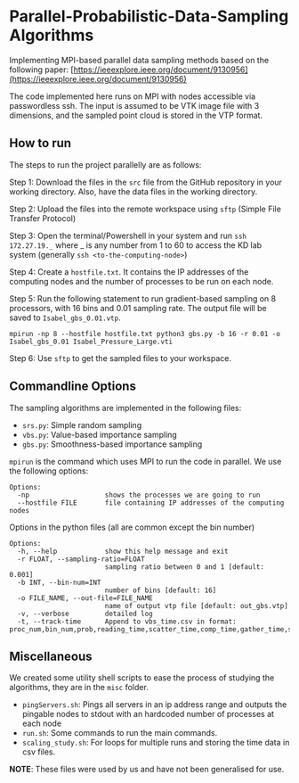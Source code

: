 # Parallel-Probabilistic-Data-Sampling Algorithms
Implementing MPI-based parallel data sampling methods based on the following paper: [https://ieeexplore.ieee.org/document/9130956](https://ieeexplore.ieee.org/document/9130956)

The code implemented here runs on MPI with nodes accessible via passwordless ssh. The input is assumed to be VTK image file with 3 dimensions, and the sampled point cloud is stored in the VTP format.

## How to run

The steps to run the project parallelly are as follows:

Step 1: Download the files in the `src` file from the GitHub repository in your working directory. Also, have the data files in the working directory.

Step 2: Upload the files into the remote workspace using ```sftp``` (Simple File Transfer Protocol)

Step 3: Open the terminal/Powershell in your system and run ```ssh 172.27.19._``` where _ is any number from 1 to 60  to access the KD lab system (generally ```ssh <to-the-computing-node>```)

Step 4: Create a `hostfile.txt`. It contains the IP addresses of the computing nodes and the number of processes to be run on each node.

Step 5: Run the following statement to run gradient-based sampling on 8 processors, with 16 bins and 0.01 sampling rate. The output file will be saved to `Isabel_gbs_0.01.vtp`.
```
mpirun -np 8 --hostfile hostfile.txt python3 gbs.py -b 16 -r 0.01 -o Isabel_gbs_0.01 Isabel_Pressure_Large.vti
```

Step 6: Use `sftp` to get the sampled files to your workspace.

## Commandline Options

The sampling algorithms are implemented in the following files:
- `srs.py`: Simple random sampling
- `vbs.py`: Value-based importance sampling
- `gbs.py`: Smoothness-based importance sampling


`mpirun` is the command which uses MPI to run the code in parallel. We use the following options:
```
Options:
  -np                   shows the processes we are going to run
  --hostfile FILE       file containing IP addresses of the computing nodes
```


Options in the python files (all are common except the bin number)

```
Options:
  -h, --help            show this help message and exit
  -r FLOAT, --sampling-ratio=FLOAT
                        sampling ratio between 0 and 1 [default: 0.001]
  -b INT, --bin-num=INT
                        number of bins [default: 16]
  -o FILE_NAME, --out-file=FILE_NAME
                        name of output vtp file [default: out_gbs.vtp]
  -v, --verbose         detailed log
  -t, --track-time      Append to vbs_time.csv in format: proc_num,bin_num,prob,reading_time,scatter_time,comp_time,gather_time,saving_time,total_time
```

## Miscellaneous

We created some utility shell scripts to ease the process of studying the algorithms, they are in the `misc` folder.

- `pingServers.sh`: Pings all servers in an ip address range and outputs the pingable nodes to stdout with an hardcoded number of processes at each node
- `run.sh`: Some commands to run the main commands.
- `scaling_study.sh`: For loops for multiple runs and storing the time data in csv files.

**NOTE**: These files were used by us and have not been generalised for use.
